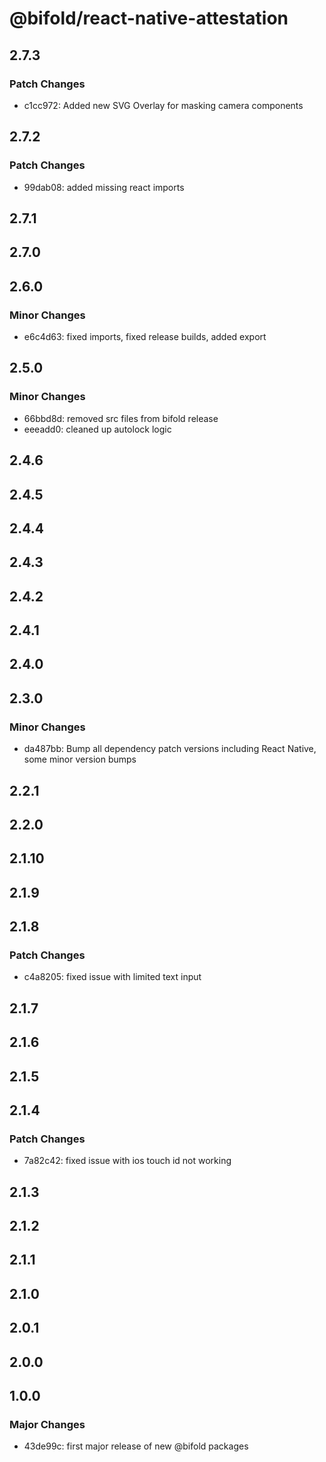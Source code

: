 # @bifold/react-native-attestation

## 2.7.3

### Patch Changes

- c1cc972: Added new SVG Overlay for masking camera components

## 2.7.2

### Patch Changes

- 99dab08: added missing react imports

## 2.7.1

## 2.7.0

## 2.6.0

### Minor Changes

- e6c4d63: fixed imports, fixed release builds, added export

## 2.5.0

### Minor Changes

- 66bbd8d: removed src files from bifold release
- eeeadd0: cleaned up autolock logic

## 2.4.6

## 2.4.5

## 2.4.4

## 2.4.3

## 2.4.2

## 2.4.1

## 2.4.0

## 2.3.0

### Minor Changes

- da487bb: Bump all dependency patch versions including React Native, some minor version bumps

## 2.2.1

## 2.2.0

## 2.1.10

## 2.1.9

## 2.1.8

### Patch Changes

- c4a8205: fixed issue with limited text input

## 2.1.7

## 2.1.6

## 2.1.5

## 2.1.4

### Patch Changes

- 7a82c42: fixed issue with ios touch id not working

## 2.1.3

## 2.1.2

## 2.1.1

## 2.1.0

## 2.0.1

## 2.0.0

## 1.0.0

### Major Changes

- 43de99c: first major release of new @bifold packages
